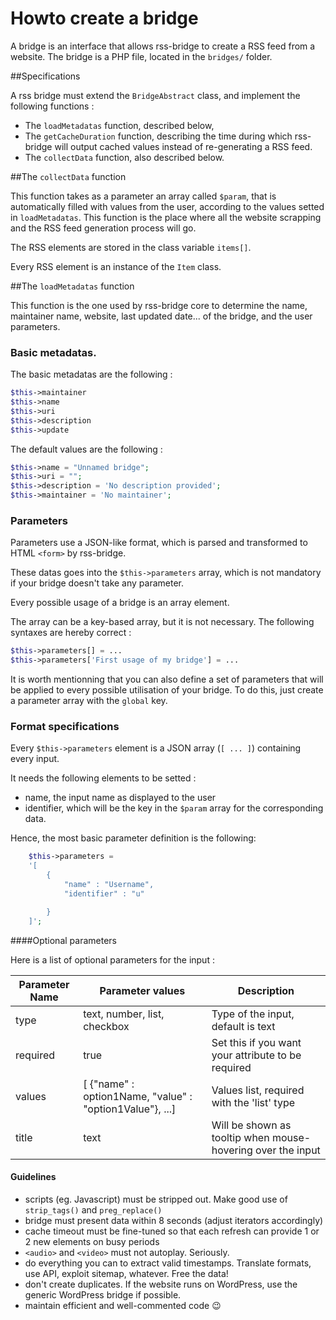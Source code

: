 # Howto create a bridge

A bridge is an interface that allows rss-bridge to create a RSS feed from a website.
The bridge is a PHP file, located in the `bridges/` folder.

##Specifications

A rss bridge must extend the `BridgeAbstract` class, and implement the following functions :

* The `loadMetadatas` function, described below,
* The `getCacheDuration` function, describing the time during which rss-bridge will output cached values instead of re-generating a RSS feed.
* The `collectData` function, also described below.

##The `collectData` function

This function takes as a parameter an array called `$param`, that is automatically filled with values from the user, according to the values setted in `loadMetadatas`.
This function is the place where all the website scrapping and the RSS feed generation process will go.

The RSS elements are stored in the class variable `items[]`.

Every RSS element is an instance of the `Item` class.

##The `loadMetadatas` function

This function is the one used by rss-bridge core to determine the name, maintainer name, website, last updated date... of the bridge, and the user parameters.

### Basic metadatas.

The basic metadatas are the following :

```PHP
$this->maintainer
$this->name
$this->uri
$this->description
$this->update
```

The default values are the following :

```PHP
$this->name = "Unnamed bridge";
$this->uri = "";
$this->description = 'No description provided';
$this->maintainer = 'No maintainer';
```

### Parameters

Parameters use a JSON-like format, which is parsed and transformed to HTML `<form>` by rss-bridge.

These datas goes into the `$this->parameters` array, which is not mandatory if your bridge doesn't take any parameter.

Every possible usage of a bridge is an array element.

The array can be a key-based array, but it is not necessary. The following syntaxes are hereby correct :

```PHP
$this->parameters[] = ...
$this->parameters['First usage of my bridge'] = ...
```
It is worth mentionning that you can also define a set of parameters that will be applied to every possible utilisation of your bridge.
To do this, just create a parameter array with the `global` key.

### Format specifications

Every `$this->parameters` element is a JSON array (`[ ... ]`) containing every input.

It needs the following elements to be setted :
* name, the input name as displayed to the user
* identifier, which will be the key in the `$param` array for the corresponding data.

Hence, the most basic parameter definition is the following:

```PHP
	$this->parameters =
	'[
		{
			"name" : "Username",
			"identifier" : "u"

		}
	]';
```

####Optional parameters

Here is a list of optional parameters for the input :

Parameter Name | Parameter values | Description
---------------|------------------|------------
type|text, number, list, checkbox| Type of the input, default is text
required| true | Set this if you want your attribute to be required
values| [ {"name" : option1Name, "value" : "option1Value"}, ...] | Values list, required with the 'list' type
title| text | Will be shown as tooltip when mouse-hovering over the input

#### Guidelines

  * scripts (eg. Javascript) must be stripped out. Make good use of `strip_tags()` and `preg_replace()`
  * bridge must present data within 8 seconds (adjust iterators accordingly)
  * cache timeout must be fine-tuned so that each refresh can provide 1 or 2 new elements on busy periods
  * `<audio>` and `<video>` must not autoplay. Seriously.
  * do everything you can to extract valid timestamps. Translate formats, use API, exploit sitemap, whatever. Free the data!
  * don't create duplicates. If the website runs on WordPress, use the generic WordPress bridge if possible.
  * maintain efficient and well-commented code :wink:
